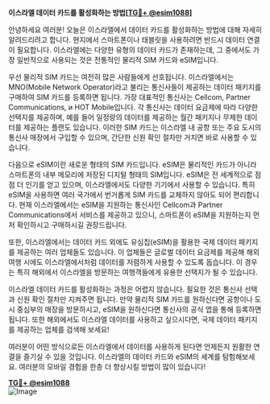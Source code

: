 **이스라엘 데이터 카드를 활성화하는 방법[[TG💪+ @esim1088](https://t.me/s/esim1088)]**

안녕하세요 여러분! 오늘은 이스라엘에서 데이터 카드를 활성화하는 방법에 대해 자세히 알려드리려고 합니다. 현지에서 스마트폰이나 태블릿을 사용하려면 반드시 데이터 연결이 필요합니다. 이스라엘에는 다양한 유형의 데이터 카드가 존재하는데, 그 중에서도 가장 일반적으로 사용되는 것은 전통적인 물리적 SIM 카드와 eSIM입니다.

우선 물리적 SIM 카드는 여전히 많은 사람들에게 선호됩니다. 이스라엘에서는 MNO(Mobile Network Operator)라고 불리는 통신사들이 제공하는 데이터 패키지를 구매하여 SIM 카드를 등록하면 됩니다. 가장 대표적인 통신사는 Cellcom, Partner Communications, и HOT Mobile입니다. 각 통신사는 데이터 요금제에 따라 다양한 선택지를 제공하며, 예를 들어 일정량의 데이터를 제공하는 월간 패키지나 무제한 데이터를 제공하는 플랜도 있습니다. 이러한 SIM 카드는 이스라엘 내 공항 또는 주요 도시의 통신사 매장에서 구입할 수 있으며, 간단한 신원 확인 절차만 거치면 바로 사용할 수 있습니다.

다음으로 eSIM이란 새로운 형태의 SIM 카드입니다. eSIM은 물리적인 카드가 아니라 스마트폰의 내부 메모리에 저장된 디지털 형태의 SIM입니다. eSIM은 전 세계적으로 점점 더 인기를 얻고 있으며, 이스라엘에서도 다양한 기기에서 사용할 수 있습니다. 특히 eSIM을 사용하면 여러 국가에서 번거롭게 SIM 카드를 교체하지 않아도 되어 편리합니다. 현재 이스라엘에서는 eSIM을 지원하는 통신사인 Cellcom과 Partner Communications에서 서비스를 제공하고 있으니, 스마트폰이 eSIM을 지원하는지 먼저 확인하시고 구매하시길 권장드립니다.

또한, 이스라엘에서는 데이터 카드 외에도 유심칩(eSIM)을 활용한 국제 데이터 패키지를 제공하는 여러 업체들도 있습니다. 이 업체들은 글로벌 데이터 요금제를 제공해 해외여행 시에도 이스라엘에서처럼 데이터를 저렴하게 사용할 수 있도록 돕습니다. 이 경우는 특히 해외에서 이스라엘을 방문하는 여행객들에게 유용한 선택지가 될 수 있습니다.

이스라엘 데이터 카드를 활성화하는 과정은 어렵지 않습니다. 필요한 것은 통신사 선택과 신원 확인 절차만 지켜주면 됩니다. 만약 물리적 SIM 카드를 원하신다면 공항이나 도시 중심부의 매장을 방문하시고, eSIM을 원하신다면 통신사의 공식 앱을 통해 등록하면 됩니다. 또한 해외에서도 이스라엘 데이터를 사용하고 싶으시다면, 국제 데이터 패키지를 제공하는 업체를 검색해 보세요!

여러분이 어떤 방식으로든 이스라엘에서 데이터를 사용하게 된다면 언제든지 원활한 연결을 즐기실 수 있을 것입니다. 이스라엘의 데이터 카드와 eSIM의 세계를 탐험해보세요. 여러분의 모바일 경험을 한층 더 향상시킬 방법이 많이 있습니다!

**[TG💪+ @esim1088](https://t.me/s/esim1088)**  
![Image](https://i.postimg.cc/Y0z9fWf4/image.png)